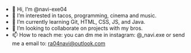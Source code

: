 - 👋 Hi, I’m @navi-exe04
- 👀 I’m interested in tacos, programming, cinema and music.
- 🌱 I’m currently learning Git, HTML, CSS, JS, and Java.
- 💞️ I’m looking to collaborate on projects with my bros.
- 📫 How to reach me: you can dm me in instagram: @_navi.exe or send me a email to: ra04navi@outlook.com

<!---
navi-exe04/navi-exe04 is a ✨ special ✨ repository because its `README.md` (this file) appears on your GitHub profile.
You can click the Preview link to take a look at your changes.
--->
